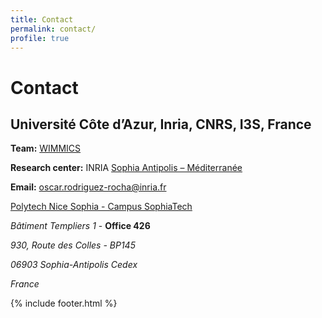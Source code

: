 ```yaml
---
title: Contact
permalink: contact/
profile: true
---
```


# Contact

## Université Côte d’Azur, Inria, CNRS, I3S, France

**Team:** [WIMMICS](http://wimmics.inria.fr)

**Research center:** INRIA [Sophia Antipolis – Méditerranée](http://www.inria.fr/centre/sophia)

**Email:** [oscar.rodriguez-rocha@inria.fr](mailto:oscar.rodriguez-rocha@inria.fr)


[Polytech Nice Sophia - Campus SophiaTech](https://goo.gl/maps/r6GEXKQZqDH2)

*Bâtiment Templiers 1* - **Office 426**

*930, Route des Colles - BP145*

*06903 Sophia-Antipolis Cedex*

*France*


{% include footer.html %}
